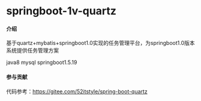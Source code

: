 # springboot-1v-quartz

#### 介绍
基于quartz+mybatis+springboot1.0实现的任务管理平台，为springboot1.0版本系统提供任务管理方案

java8 mysql springboot1.5.19 


#### 参与贡献

代码参考：https://gitee.com/52itstyle/spring-boot-quartz

